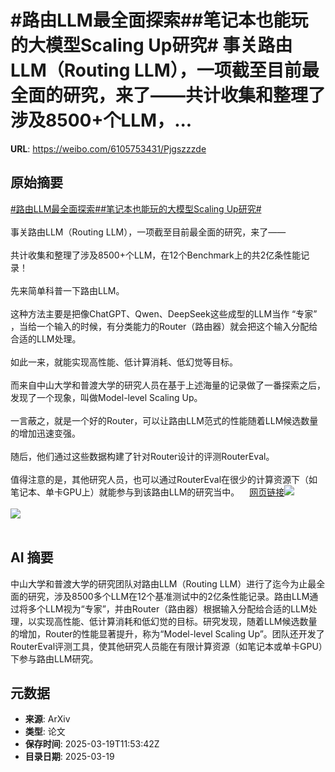 # #路由LLM最全面探索##笔记本也能玩的大模型Scaling Up研究# 事关路由LLM（Routing LLM），一项截至目前最全面的研究，来了——共计收集和整理了涉及8500+个LLM，...

**URL**: https://weibo.com/6105753431/Pjgszzzde

## 原始摘要

<a href="https://m.weibo.cn/search?containerid=231522type%3D1%26t%3D10%26q%3D%23%E8%B7%AF%E7%94%B1LLM%E6%9C%80%E5%85%A8%E9%9D%A2%E6%8E%A2%E7%B4%A2%23&amp;extparam=%23%E8%B7%AF%E7%94%B1LLM%E6%9C%80%E5%85%A8%E9%9D%A2%E6%8E%A2%E7%B4%A2%23" data-hide=""><span class="surl-text">#路由LLM最全面探索#</span></a><a href="https://m.weibo.cn/search?containerid=231522type%3D1%26t%3D10%26q%3D%23%E7%AC%94%E8%AE%B0%E6%9C%AC%E4%B9%9F%E8%83%BD%E7%8E%A9%E7%9A%84%E5%A4%A7%E6%A8%A1%E5%9E%8BScaling+Up%E7%A0%94%E7%A9%B6%23&amp;extparam=%23%E7%AC%94%E8%AE%B0%E6%9C%AC%E4%B9%9F%E8%83%BD%E7%8E%A9%E7%9A%84%E5%A4%A7%E6%A8%A1%E5%9E%8BScaling+Up%E7%A0%94%E7%A9%B6%23" data-hide=""><span class="surl-text">#笔记本也能玩的大模型Scaling Up研究#</span></a> <br><br>事关路由LLM（Routing LLM），一项截至目前最全面的研究，来了——<br><br>共计收集和整理了涉及8500+个LLM，在12个Benchmark上的共2亿条性能记录！<br><br>先来简单科普一下路由LLM。<br><br>这种方法主要是把像ChatGPT、Qwen、DeepSeek这些成型的LLM当作 “专家” ，当给一个输入的时候，有分类能力的Router（路由器）就会把这个输入分配给合适的LLM处理。<br><br>如此一来，就能实现高性能、低计算消耗、低幻觉等目标。<br><br>而来自中山大学和普渡大学的研究人员在基于上述海量的记录做了一番探索之后，发现了一个现象，叫做Model-level Scaling Up。<br><br>一言蔽之，就是一个好的Router，可以让路由LLM范式的性能随着LLM候选数量的增加迅速变强。<br><br>随后，他们通过这些数据构建了针对Router设计的评测RouterEval。<br><br>值得注意的是，其他研究人员，也可以通过RouterEval在很少的计算资源下（如笔记本、单卡GPU上）就能参与到该路由LLM的研究当中。<a href="https://weibo.cn/sinaurl?u=https%3A%2F%2Fmp.weixin.qq.com%2Fs%2FOQFUcemTEmGC0eKUO_Fuiw" data-hide=""><span class="url-icon"><img style="width: 1rem;height: 1rem" src="https://h5.sinaimg.cn/upload/2015/09/25/3/timeline_card_small_web_default.png" referrerpolicy="no-referrer"></span><span class="surl-text">网页链接</span></a><img style="" src="https://tvax3.sinaimg.cn/large/006Fd7o3ly1hzm99rc631j30u0091dit.jpg" referrerpolicy="no-referrer"><br><br><img style="" src="https://tvax3.sinaimg.cn/large/006Fd7o3ly1hzm9aggvavj311w0juwlw.jpg" referrerpolicy="no-referrer"><br><br>

## AI 摘要

中山大学和普渡大学的研究团队对路由LLM（Routing LLM）进行了迄今为止最全面的研究，涉及8500多个LLM在12个基准测试中的2亿条性能记录。路由LLM通过将多个LLM视为“专家”，并由Router（路由器）根据输入分配给合适的LLM处理，以实现高性能、低计算消耗和低幻觉的目标。研究发现，随着LLM候选数量的增加，Router的性能显著提升，称为“Model-level Scaling Up”。团队还开发了RouterEval评测工具，使其他研究人员能在有限计算资源（如笔记本或单卡GPU）下参与路由LLM研究。

## 元数据

- **来源**: ArXiv
- **类型**: 论文
- **保存时间**: 2025-03-19T11:53:42Z
- **目录日期**: 2025-03-19
